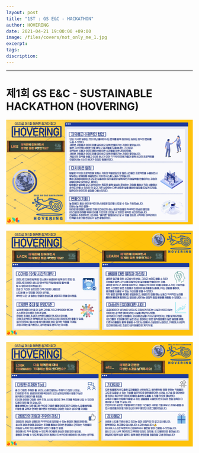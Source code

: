 ```yaml
---
layout: post
title: "1ST : GS E&C - HACKATHON"
author: HOVERING
date: 2021-04-21 19:00:00 +09:00
image: /files/covers/not_only_me_1.jpg
excerpt: 
tags: 
discription:
---
```


-------------------------------------------------------------

# 제1회 GS E&C - SUSTAINABLE HACKATHON (HOVERING)

![](/files/post/0/Remember_1.png)

![](/files/post/0/Remember_2.PNG)

![](/files/post/0/Remember_3.PNG)